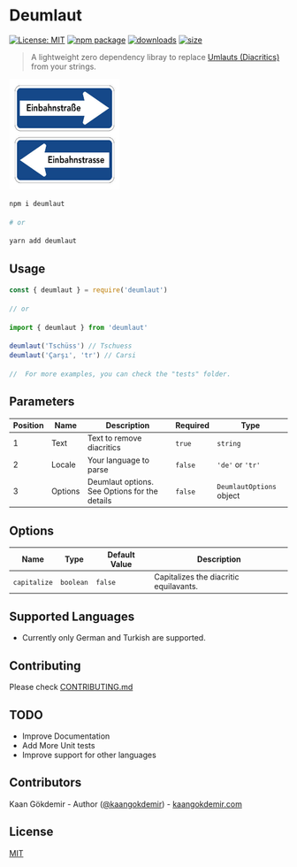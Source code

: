 # Deumlaut

[![License: MIT](https://img.shields.io/badge/License-MIT-green.svg)](https://opensource.org/licenses/MIT) [![npm package](https://img.shields.io/npm/v/deumlaut.svg)](https://www.npmjs.org/package/deumlaut) [![downloads](https://img.shields.io/npm/dt/deumlaut.svg)](https://www.npmjs.com/package/deumlaut) [![size](https://img.shields.io/bundlephobia/minzip/deumlaut)](https://www.npmjs.com/package/deumlaut)

> A lightweight zero dependency libray to replace [Umlauts (Diacritics)](<https://en.wikipedia.org/wiki/Diaeresis_(diacritic)/>) from your strings.

<img src="https://raw.githubusercontent.com/kaangokdemir/deumlaut/master/static/logo.jpeg" width="200" height="200">

```bash
npm i deumlaut

# or

yarn add deumlaut
```

## Usage

```javascript
const { deumlaut } = require('deumlaut')

// or

import { deumlaut } from 'deumlaut'

deumlaut('Tschüss') // Tschuess
deumlaut('Çarşı', 'tr') // Carsi

//  For more examples, you can check the "tests" folder.
```

## Parameters

| Position | Name    | Description                                   | Required | Type                     |
| -------- | ------- | --------------------------------------------- | -------- | ------------------------ |
| 1        | Text    | Text to remove diacritics                     | `true`   | `string`                 |
| 2        | Locale  | Your language to parse                        | `false`  | `'de'` or `'tr'`         |
| 3        | Options | Deumlaut options. See Options for the details | `false`  | `DeumlautOptions` object |

## Options

| Name         | Type      | Default Value | Description                            |
| ------------ | --------- | ------------- | -------------------------------------- |
| `capitalize` | `boolean` | `false`       | Capitalizes the diacritic equilavants. |

## Supported Languages

- Currently only German and Turkish are supported.

## Contributing

Please check [CONTRIBUTING.md](https://raw.githubusercontent.com/kaangokdemir/deumlaut/master/CONTRIBUTING.md)

## TODO

- Improve Documentation
- Add More Unit tests
- Improve support for other languages

## Contributors

Kaan Gökdemir - Author ([@kaangokdemir](https://linkedin.com/kaan-gokdemir)) - [kaangokdemir.com](https://kaangokdemir.com)

## License

[MIT](https://opensource.org/licenses/MIT)
